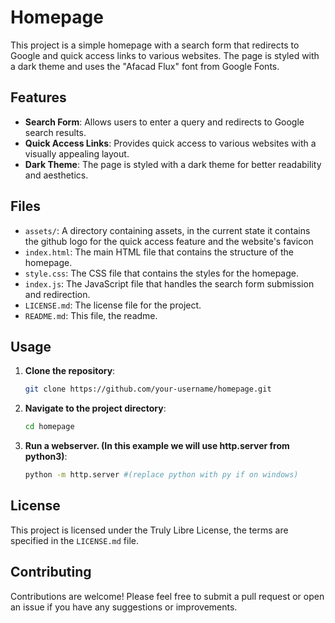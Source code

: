 # Homepage

This project is a simple homepage with a search form that redirects to Google and quick access links to various websites. The page is styled with a dark theme and uses the "Afacad Flux" font from Google Fonts.

## Features

- **Search Form**: Allows users to enter a query and redirects to Google search results.
- **Quick Access Links**: Provides quick access to various websites with a visually appealing layout.
- **Dark Theme**: The page is styled with a dark theme for better readability and aesthetics.

## Files
- `assets/`: A directory containing assets, in the current state it contains the github logo for the quick access feature and the website's favicon
- `index.html`: The main HTML file that contains the structure of the homepage.
- `style.css`: The CSS file that contains the styles for the homepage.
- `index.js`: The JavaScript file that handles the search form submission and redirection.
- `LICENSE.md`: The license file for the project.
- `README.md`: This file, the readme.

## Usage

1. **Clone the repository**:
    ```sh
    git clone https://github.com/your-username/homepage.git
    ```

2. **Navigate to the project directory**:
    ```sh
    cd homepage
    ```

3. **Run a webserver. (In this example we will use http.server from python3)**:
    ```sh
    python -m http.server #(replace python with py if on windows)
    ```
    
## License

This project is licensed under the Truly Libre License, the terms are specified in the `LICENSE.md` file.

## Contributing

Contributions are welcome! Please feel free to submit a pull request or open an issue if you have any suggestions or improvements.
